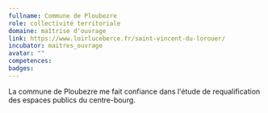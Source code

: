 ```yaml
---
fullname: Commune de Ploubezre
role: collectivité territoriale
domaine: maîtrise d'ouvrage
link: https://www.loirluceberce.fr/saint-vincent-du-lorouer/
incubator: maitres_ouvrage
avatar: ""
competences:
badges:
---
```


La commune de Ploubezre me fait confiance dans l'étude de requalification des espaces publics du centre-bourg.
